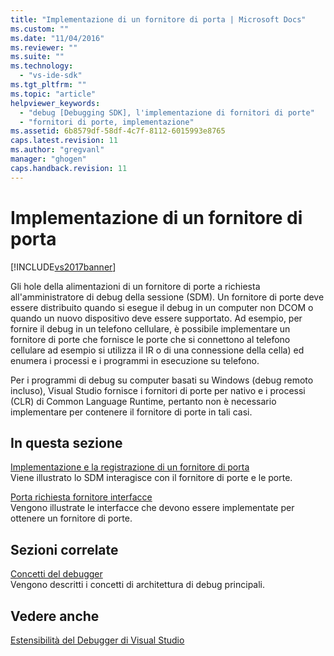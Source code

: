 ```yaml
---
title: "Implementazione di un fornitore di porta | Microsoft Docs"
ms.custom: ""
ms.date: "11/04/2016"
ms.reviewer: ""
ms.suite: ""
ms.technology: 
  - "vs-ide-sdk"
ms.tgt_pltfrm: ""
ms.topic: "article"
helpviewer_keywords: 
  - "debug [Debugging SDK], l'implementazione di fornitori di porte"
  - "fornitori di porte, implementazione"
ms.assetid: 6b8579df-58df-4c7f-8112-6015993e8765
caps.latest.revision: 11
ms.author: "gregvanl"
manager: "ghogen"
caps.handback.revision: 11
---
```

# Implementazione di un fornitore di porta
[!INCLUDE[vs2017banner](../../code-quality/includes/vs2017banner.md)]

Gli hole della alimentazioni di un fornitore di porte a richiesta all'amministratore di debug della sessione \(SDM\).  Un fornitore di porte deve essere distribuito quando si esegue il debug in un computer non DCOM o quando un nuovo dispositivo deve essere supportato.  Ad esempio, per fornire il debug in un telefono cellulare, è possibile implementare un fornitore di porte che fornisce le porte che si connettono al telefono cellulare ad esempio si utilizza il IR o di una connessione della cella\) ed enumera i processi e i programmi in esecuzione su telefono.  
  
 Per i programmi di debug su computer basati su Windows \(debug remoto incluso\), Visual Studio fornisce i fornitori di porte per nativo e i processi \(CLR\) di Common Language Runtime, pertanto non è necessario implementare per contenere il fornitore di porte in tali casi.  
  
## In questa sezione  
 [Implementazione e la registrazione di un fornitore di porta](../../extensibility/debugger/implementing-and-registering-a-port-supplier.md)  
 Viene illustrato lo SDM interagisce con il fornitore di porte e le porte.  
  
 [Porta richiesta fornitore interfacce](../../extensibility/debugger/required-port-supplier-interfaces.md)  
 Vengono illustrate le interfacce che devono essere implementate per ottenere un fornitore di porte.  
  
## Sezioni correlate  
 [Concetti del debugger](../../extensibility/debugger/debugger-concepts.md)  
 Vengono descritti i concetti di architettura di debug principali.  
  
## Vedere anche  
 [Estensibilità del Debugger di Visual Studio](../../extensibility/debugger/visual-studio-debugger-extensibility.md)